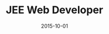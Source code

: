 ---
date: '2015-10-01'
startDate: '2015'
endDate: '2018'
company: 'HR Expert'
title: 'JEE Web Developer'
tasks:
  - 'Maintaining & adding features into existing code bases.'
  - 'JAVA EE web application to manage salaries, send emails to employee.'
---